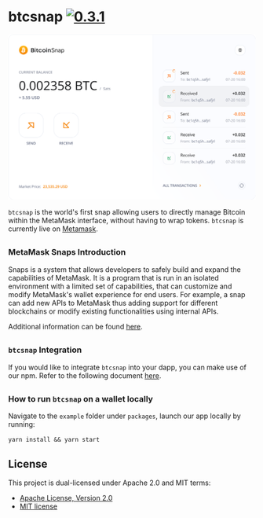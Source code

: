 # btcsnap [![0.3.1](https://badge.fury.io/js/btcsnap.png)](https://badge.fury.io/js/btcsnap)

![./home.png](./home.png)

`btcsnap` is the world's first snap allowing users to directly manage Bitcoin within the MetaMask interface, without having to wrap tokens.
`btcsnap` is currently live on [Metamask](https://metamask.io/).

##

### MetaMask Snaps Introduction
Snaps is a system that allows developers to safely build and expand the capabilities of MetaMask. It is a program that is run in an isolated environment with a limited set of capabilities, that can customize and modify MetaMask's wallet experience for end users. For example, a snap can add new APIs to MetaMask thus adding support for different blockchains or modify existing functionalities using internal APIs.

Additional information can be found [here](https://docs.metamask.io/guide/snaps.html).


##

### `btcsnap` Integration
If you would like to integrate `btcsnap` into your dapp, you can make use of our npm. Refer to the following document [here](https://github.com/snapdao/btcsnap/tree/master/packages/snap).

##

### How to run `btcsnap` on a wallet locally

Navigate to the `example` folder under `packages`, launch our app locally by running:

```shell
yarn install && yarn start
```

## License

This project is dual-licensed under Apache 2.0 and MIT terms:
- [Apache License, Version 2.0](http://www.apache.org/licenses/LICENSE-2.0)
- [MIT license](http://opensource.org/licenses/MIT)
